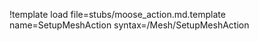 !template load file=stubs/moose_action.md.template name=SetupMeshAction syntax=/Mesh/SetupMeshAction